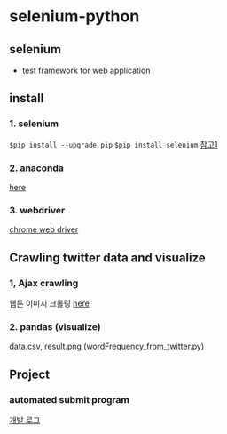 # selenium-python

## selenium
- test framework for web application

## install
### 1. selenium
`$pip install --upgrade pip`
`$pip install selenium`
[참고1](https://blog.naver.com/na_qa/221434084639)

### 2. anaconda
[here](./anaconda.md)

### 3. webdriver
[chrome web driver](http://chromedriver.chromium.org/downloads)

## Crawling twitter data and visualize
### 1, Ajax crawling
웹툰 이미지 크롤링 [here](./beautiful_soup.py)
### 2. pandas (visualize)
data.csv, result.png (wordFrequency_from_twitter.py)

## Project
### automated submit program
[개발 로그](./development_log.md)